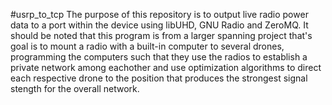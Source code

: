 #usrp_to_tcp
The purpose of this repository is to output live radio power data to a port within the device using libUHD, GNU Radio and ZeroMQ. It should be noted that this program is from a larger spanning project that's goal is to mount a radio with a built-in computer to several drones, programming the computers such that they use the radios to establish a private network among eachother and use optimization algorithms to direct each respective drone to the position that produces the strongest signal stength for the overall network.  
